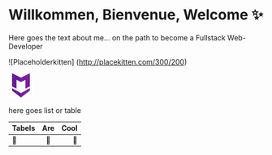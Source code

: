 # Willkommen, Bienvenue, Welcome  :sparkles:

Here goes the text about me... on the path to become a Fullstack Web-Developer

![Placeholderkitten] (http://placekitten.com/300/200)


![Logo](https://raw.githubusercontent.com/adam-p/markdown-here/master/src/common/images/icon48.png)

here goes list or table

| Tabels | Are    | Cool |
| ------ | :----: | ---: |
|  :see_no_evil: | :hear_no_evil: | :speak_no_evil: |
